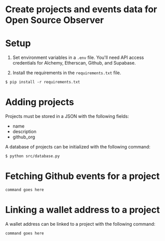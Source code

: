 # Create projects and events data for Open Source Observer

# Setup

1. Set environment variables in a `.env` file. You'll need API access credentials for Alchemy, Etherscan, Github, and Supabase.

2. Install the requirements in the `requirements.txt` file.

`$ pip install -r requirements.txt`

# Adding projects

Projects must be stored in a JSON with the following fields:

- name
- description
- github_org

A database of projects can be initialized with the following command:

`$ python src/database.py`

# Fetching Github events for a project

`command goes here`

# Linking a wallet address to a project

A wallet address can be linked to a project with the following command:

`command goes here`
